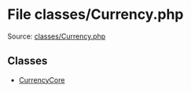 File classes/Currency.php
=========

Source: [classes/Currency.php](https://github.com/PrestaShop/PrestaShop/blob/1.5.0.13/classes/Currency.php)


Classes
-------

* [CurrencyCore](class.CurrencyCore.md)

